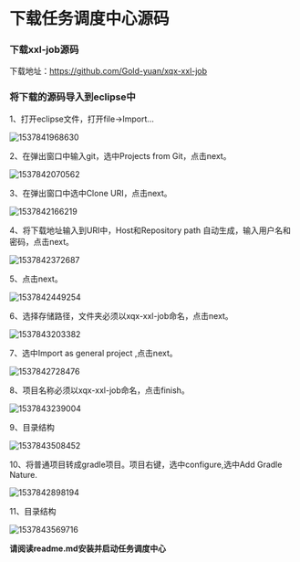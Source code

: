 # 下载任务调度中心源码

### 下载xxl-job源码

下载地址：https://github.com/Gold-yuan/xqx-xxl-job

### 将下载的源码导入到eclipse中

1、打开eclipse文件，打开file->Import...

![1537841968630](https://ws3.sinaimg.cn/large/006tNbRwly1fwtif03ycij30990ey3zc.jpg)

2、在弹出窗口中输入git，选中Projects from Git，点击next。

![1537842070562](https://ws3.sinaimg.cn/large/006tNbRwly1fwtif115qjj30ek0fajs7.jpg)

3、在弹出窗口中选中Clone URI，点击next。

![1537842166219](https://ws2.sinaimg.cn/large/006tNbRwly1fwtif21ormj30ej0ffdgp.jpg)

4、将下载地址输入到URI中，Host和Repository path 自动生成，输入用户名和密码，点击next。

![1537842372687](https://ws1.sinaimg.cn/large/006tNbRwly1fwtiez7as9j30el0fiwg3.jpg)

5、点击next。

![1537842449254](https://ws1.sinaimg.cn/large/006tNbRwly1fwtif2fqmkj30el0fiab4.jpg)

6、选择存储路径，文件夹必须以xqx-xxl-job命名，点击next。

![1537843203382](https://ws3.sinaimg.cn/large/006tNbRwly1fwtif0nnh6j30el0fiabf.jpg)

7、选中Import as general project ,点击next。

![1537842728476](https://ws1.sinaimg.cn/large/006tNbRwly1fwtieyx6ycj30el0fi75m.jpg)

8、项目名称必须以xqx-xxl-job命名，点击finish。

![1537843239004](https://ws4.sinaimg.cn/large/006tNbRwly1fwtieyaxdej30el0fiaaz.jpg)

9、目录结构

![1537843508452](https://ws1.sinaimg.cn/large/006tNbRwly1fwtiezr8r4j307a0813ys.jpg)

10、将普通项目转成gradle项目。项目右键，选中configure,选中Add Gradle Nature.

![1537842898194](https://ws2.sinaimg.cn/large/006tNbRwly1fwtif2zybaj30kt0kngna.jpg)

11、目录结构

![1537843569716](https://ws4.sinaimg.cn/large/006tNbRwly1fwtif1hdfej309505vjrz.jpg)

__请阅读readme.md安装并启动任务调度中心__


